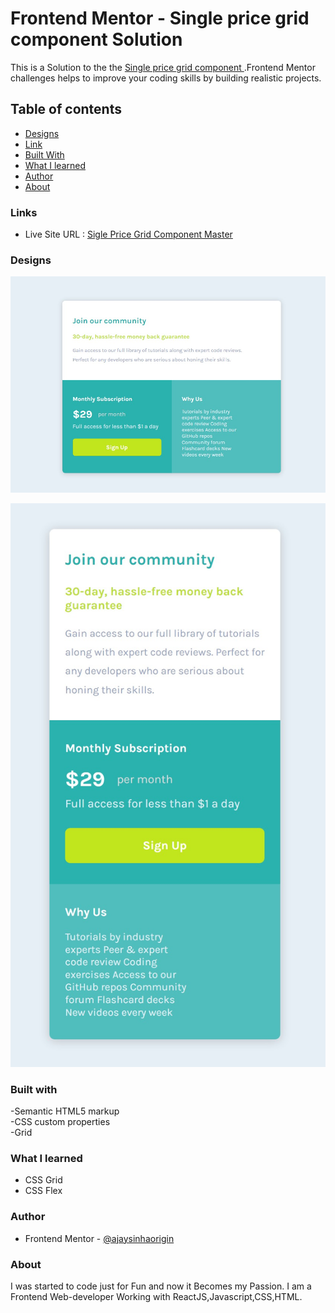 # Frontend Mentor - Single price grid component Solution

This is a Solution to the the  [ Single price grid component ](https://www.frontendmentor.io/challenges/single-price-grid-component-5ce41129d0ff452fec5abbbc).Frontend Mentor challenges  helps to improve your coding  skills by building realistic projects.

## Table of contents

- [Designs](#designs)
- [Link](#links)
- [Built With](#built-with)
- [What I learned]((#what-i-learned))
- [Author](#author)
- [About](#about)

### Links 

- Live Site URL : [Sigle Price Grid Component Master](https://ajaysinhaorigin.github.io/FrontendMentor--Challange/single-grid-component/)
### Designs 

![Desktop design not found](./Desktop.jpeg)  

![Mobile design not found](./Mobile.jpeg)

### Built with 

-Semantic HTML5 markup  
-CSS custom properties  
-Grid

### What I learned 

- CSS Grid 
- CSS Flex

### Author 

- Frontend Mentor  - [@ajaysinhaorigin](https://www.frontendmentor.io/profile/ajaysinhaorigin)

### About 

I was started to code just for Fun and now it Becomes my Passion. I am a Frontend Web-developer Working with ReactJS,Javascript,CSS,HTML.